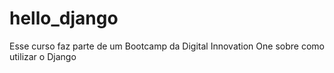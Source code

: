 # hello_django
Esse curso faz parte de um Bootcamp da Digital Innovation One sobre como utilizar o Django 
